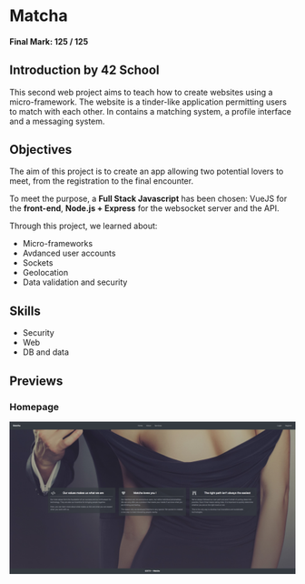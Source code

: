# Matcha

#### Final Mark: 125 / 125

## Introduction by 42 School

This second web project aims to teach how to create websites using a micro-framework. The website is a tinder-like application permitting users to match with each other. In contains a matching system, a profile interface and a messaging system.

## Objectives

The aim of this project is to create an app allowing two potential lovers to meet, from the registration to the final encounter.

To meet the purpose, a **Full Stack Javascript** has been chosen: VueJS for the **front-end**, **Node.js + Express** for the websocket server and the API.

Through this project, we learned about:
- Micro-frameworks 
- Avdanced user accounts 
- Sockets 
- Geolocation 
- Data validation and security 

## Skills

- Security 
- Web 
- DB and data 

## Previews

### Homepage

![homepage screenshot](https://github.com/dlaurent42/matcha/blob/master/docs/homepage.png)
